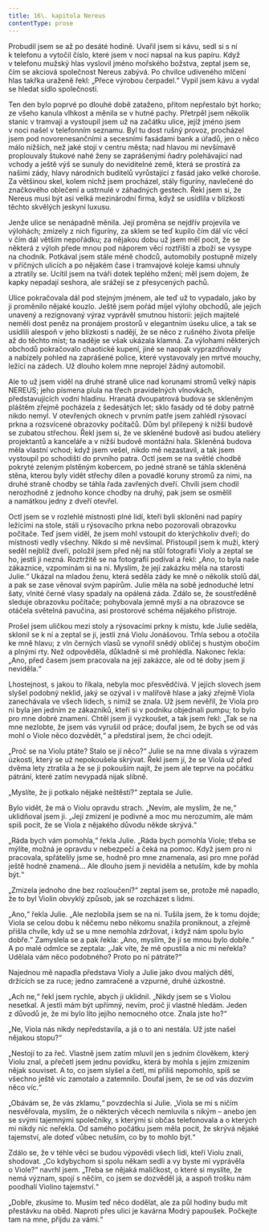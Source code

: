 ```yaml
---
title: 16\. kapitola Nereus
contentType: prose
---
```


  

Probudil jsem se až po desáté hodině. Uvařil jsem si kávu, sedl si s ní k telefonu a vytočil číslo, které jsem v noci napsal na kus papíru. Když v telefonu mužský hlas vyslovil jméno mořského božstva, zeptal jsem se, čím se akciová společnost Nereus zabývá. Po chvilce udiveného mlčení hlas takřka uraženě řekl: „Přece výrobou čerpadel.“ Vypil jsem kávu a vydal se hledat sídlo společnosti.

Ten den bylo poprvé po dlouhé době zataženo, přitom nepřestalo být horko; ze všeho kanula vlhkost a měnila se v hutné pachy. Přetrpěl jsem několik stanic v tramvaji a vystoupil jsem už na začátku ulice, jejíž jméno jsem v noci našel v telefonním seznamu. Byl tu dost rušný provoz, procházel jsem pod novorenesančními a secesními fasádami bank a úřadů, jen o něco málo nižších, než jaké stojí v centru města; nad hlavou mi nevšímavě proplouvaly štukové nahé ženy se zaprášenými ňadry polehávající nad vchody a ještě výš se sunuly do neviditelné země, která se prostírá za našimi zády, hlavy národních buditelů vyrůstající z fasád jako velké choroše. Za většinou skel, kolem nichž jsem procházel, stály figuríny, navlečené do značkového oblečení a ustrnulé v záhadných gestech. Řekl jsem si, že Nereus musí být asi velká mezinárodní firma, když se usídlila v blízkosti těchto skvělých jeskyní luxusu.

Jenže ulice se nenápadně měnila. Její proměna se nejdřív projevila ve výlohách; zmizely z nich figuríny, za sklem se teď kupilo čím dál víc věcí v čím dál větším nepořádku; za nějakou dobu už jsem měl pocit, že se některá z výloh přede mnou pod náporem věcí roztříští a zboží se vysype na chodník. Potkával jsem stále méně chodců, automobily postupně mizely v příčných ulicích a po nějakém čase i tramvajové koleje kamsi uhnuly a ztratily se. Ucítil jsem na tváři dotek teplého mžení; měl jsem dojem, že kapky nepadají seshora, ale srážejí se z přesycených pachů.

Ulice pokračovala dál pod stejným jménem, ale teď už to vypadalo, jako by ji proměnilo nějaké kouzlo. Ještě jsem pořád míjel výlohy obchodů, ale jejich unavený a rezignovaný výraz vyprávěl smutnou historii: jejich majitelé neměli dost peněz na pronájem prostorů v elegantním úseku ulice, a tak se usídlili alespoň v jeho blízkosti s nadějí, že se něco z rušného života přelije až do těchto míst; ta naděje se však ukázala klamná. Za výlohami některých obchodů pokračovalo chaotické kupení, jiné se naopak vyprazdňovaly a nabízely pohled na zaprášené police, které vystavovaly jen mrtvé mouchy, ležící na zádech. Už dlouho kolem mne neprojel žádný automobil.

Ale to už jsem viděl na druhé straně ulice nad korunami stromů velký nápis NEREUS; jeho písmena plula na třech pravidelných vlnovkách, představujících vodní hladinu. Hranatá dvoupatrová budova se skleněným pláštěm zřejmě pocházela z šedesátých let; sklo fasády od té doby patrně nikdo nemyl. V otevřených oknech v prvním patře jsem zahlédl rýsovací prkna a rozsvícené obrazovky počítačů. Dům byl přilepený k nižší budově se zubatou střechou. Řekl jsem si, že ve skleněné budově asi budou ateliéry projektantů a kanceláře a v nižší budově montážní hala. Skleněná budova měla vlastní vchod; když jsem vešel, nikdo mě nezastavil, a tak jsem vystoupil po schodišti do prvního patra. Octl jsem se na světlé chodbě pokryté zeleným plstěným kobercem, po jedné straně se táhla skleněná stěna, kterou byly vidět střechy dílen a povadlé koruny stromů za nimi, na druhé straně chodby se táhla řada zavřených dveří. Chvíli jsem chodil nerozhodně z jednoho konce chodby na druhý, pak jsem se osmělil a namátkou jedny z dveří otevřel.

Octl jsem se v rozlehlé místnosti plné lidí, kteří byli skloněni nad papíry ležícími na stole, stáli u rýsovacího prkna nebo pozorovali obrazovku počítače. Teď jsem viděl, že jsem mohl vstoupit do kterýchkoliv dveří; do místnosti vedly všechny. Nikdo si mě nevšímal. Přistoupil jsem k muži, který seděl nejblíž dveří, položil jsem před něj na stůl fotografii Violy a zeptal se ho, jestli ji nezná. Roztržitě se na fotografii podíval a řekl: „Ano, to byla naše zákaznice, vzpomínám si na ni. Myslím, že její zakázku měla na starosti Julie.“ Ukázal na mladou ženu, která seděla zády ke mně o několik stolů dál, a pak se zase věnoval svým papírům. Julie měla na sobě jednoduché letní šaty, vlnité černé vlasy spadaly na opálená záda. Zdálo se, že soustředěně sleduje obrazovku počítače; pohybovala jemně myší a na obrazovce se otáčela světelná pavučina, asi prostorové schéma nějakého přístroje.

Prošel jsem uličkou mezi stoly a rýsovacími prkny k místu, kde Julie seděla, sklonil se k ní a zeptal se jí, jestli zná Violu Jonášovou. Trhla sebou a otočila ke mně hlavu; z vln černých vlasů se vynořil snědý obličej s hustým obočím a plnými rty. Než odpověděla, důkladně si mě prohlédla. Nakonec řekla: „Ano, před časem jsem pracovala na její zakázce, ale od té doby jsem ji neviděla.“

Lhostejnost, s jakou to říkala, nebyla moc přesvědčivá. V jejích slovech jsem slyšel podobný neklid, jaký se ozýval i v malířově hlase a jaký zřejmě Viola zanechávala ve všech lidech, s nimiž se znala. Už jsem nevěřil, že Viola pro ni byla jen jedním ze zákazníků, kteří si v podniku objednali pumpu; to bylo pro mne dobré znamení. Chtěl jsem ji vyzkoušet, a tak jsem řekl: „Tak se na mne nezlobte, že jsem vás vyrušil od práce; doufal jsem, že bych se od vás mohl o Viole něco dozvědět,“ a předstíral jsem, že chci odejít.

„Proč se na Violu ptáte? Stalo se jí něco?“ Julie se na mne dívala s výrazem úzkosti, který se už nepokoušela skrývat. Řekl jsem jí, že se Viola už před dvěma lety ztratila a že se ji pokouším najít, že jsem ale teprve na počátku pátrání, které zatím nevypadá nijak slibně.

„Myslíte, že ji potkalo nějaké neštěstí?“ zeptala se Julie.

Bylo vidět, že má o Violu opravdu strach. „Nevím, ale myslím, že ne,“ uklidňoval jsem ji. „Její zmizení je podivné a moc mu nerozumím, ale mám spíš pocit, že se Viola z nějakého důvodu někde skrývá.“

„Ráda bych vám pomohla,“ řekla Julie. „Ráda bych pomohla Viole; třeba se mýlíte, možná je opravdu v nebezpečí a čeká na pomoc. Když jsem pro ni pracovala, spřátelily jsme se, hodně pro mne znamenala, asi pro mne pořád ještě hodně znamená… Ale dlouho jsem ji neviděla a netuším, kde by mohla být.“

„Zmizela jednoho dne bez rozloučení?“ zeptal jsem se, protože mě napadlo, že to byl Violin obvyklý způsob, jak se rozcházet s lidmi.

„Ano,“ řekla Julie. „Ale nezlobila jsem se na ni. Tušila jsem, že k tomu dojde; Viola se celou dobu k něčemu nebo někomu snažila proniknout, a zřejmě přišla chvíle, kdy už se u mne nemohla zdržovat, i když nám spolu bylo dobře.“ Zamyslela se a pak řekla: „Ano, myslím, že jí se mnou bylo dobře.“ A po malé odmlce se zeptala: „Jak víte, že mě opustila a nic mi neřekla? Udělala vám něco podobného? Proto po ní pátráte?“

Najednou mě napadla představa Violy a Julie jako dvou malých dětí, držících se za ruce; jedno zamračené a vzpurné, druhé úzkostné.

„Ach ne,“ řekl jsem rychle, abych ji uklidnil. „Nikdy jsem se s Violou nesetkal. A jestli mám být upřímný, nevím, proč ji vlastně hledám. Jeden z důvodů je, že mi bylo líto jejího nemocného otce. Znala jste ho?“

„Ne, Viola nás nikdy nepředstavila, a já o to ani nestála. Už jste našel nějakou stopu?“

„Nestojí to za řeč. Vlastně jsem zatím mluvil jen s jedním člověkem, který Violu znal, a přečetl jsem jednu povídku, která by mohla s jejím zmizením nějak souviset. A to, co jsem slyšel a četl, mi příliš nepomohlo, spíš se všechno ještě víc zamotalo a zatemnilo. Doufal jsem, že se od vás dozvím něco víc.“

„Obávám se, že vás zklamu,“ povzdechla si Julie. „Viola se mi s ničím nesvěřovala, myslím, že o některých věcech nemluvila s nikým – anebo jen se svými tajemnými společníky, s kterými si občas telefonovala a o kterých mi nikdy nic neřekla. Od samého počátku jsem měla pocit, že skrývá nějaké tajemství, ale doteď vůbec netuším, co by to mohlo být.“

Zdálo se, že v téhle věci se budou výpovědi všech lidí, kteří Violu znali, shodovat. „Co kdybychom si spolu někam sedli a vy byste mi vyprávěla o Viole?“ navrhl jsem. „Třeba se nějaká maličkost, o které si myslíte, že nemá význam, spojí s něčím, co jsem se dozvěděl já, a aspoň trošku nám poodhalí Violino tajemství.“

„Dobře, zkusíme to. Musím teď něco dodělat, ale za půl hodiny budu mít přestávku na oběd. Naproti přes ulici je kavárna Modrý papoušek. Počkejte tam na mne, přijdu za vámi.“
